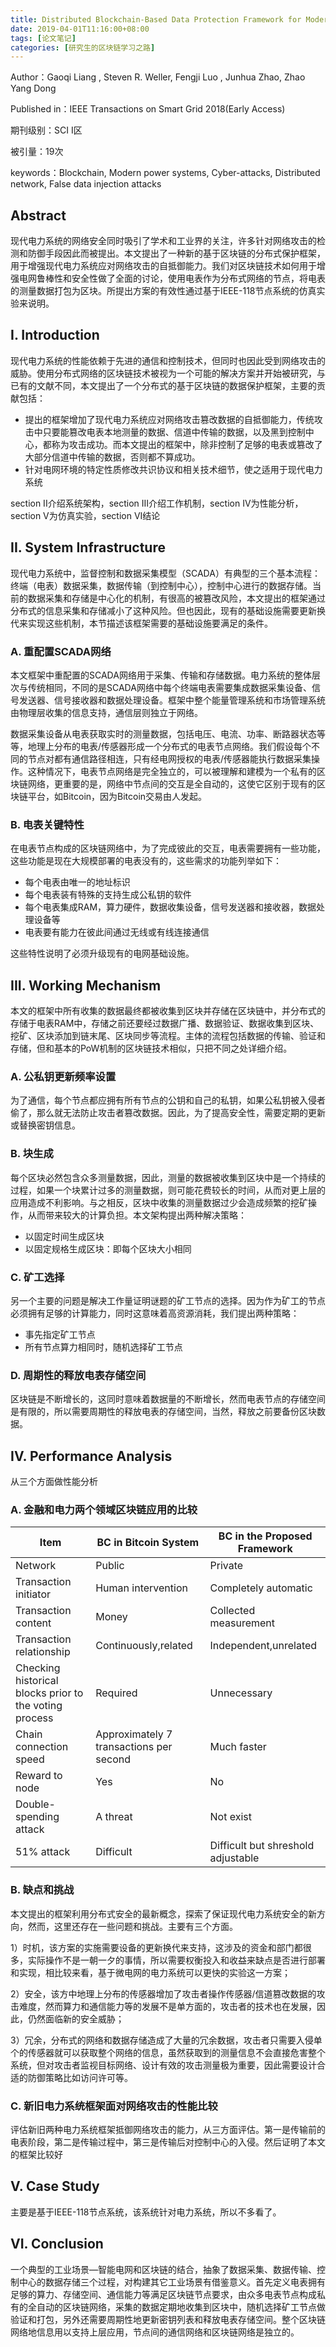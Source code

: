 ```yaml
---
title: Distributed Blockchain-Based Data Protection Framework for Modern Power Systems
date: 2019-04-01T11:16:00+08:00
tags: [论文笔记]
categories: [研究生的区块链学习之路]
---
```


Author：Gaoqi Liang , Steven R. Weller, Fengji Luo , Junhua Zhao, Zhao Yang Dong

Published in：IEEE Transactions on Smart Grid 2018(Early Access)

期刊级别：SCI I区

被引量：19次

keywords：Blockchain, Modern power systems, Cyber-attacks, Distributed network, False data injection attacks

## Abstract

现代电力系统的网络安全同时吸引了学术和工业界的关注，许多针对网络攻击的检测和防御手段因此而被提出。本文提出了一种新的基于区块链的分布式保护框架，用于增强现代电力系统应对网络攻击的自抵御能力。我们对区块链技术如何用于增强电网鲁棒性和安全性做了全面的讨论，使用电表作为分布式网络的节点，将电表的测量数据打包为区块。所提出方案的有效性通过基于IEEE-118节点系统的仿真实验来说明。

<!--more-->

## I. Introduction

现代电力系统的性能依赖于先进的通信和控制技术，但同时也因此受到网络攻击的威胁。使用分布式网络的区块链技术被视为一个可能的解决方案并开始被研究，与已有的文献不同，本文提出了一个分布式的基于区块链的数据保护框架，主要的贡献包括：

- 提出的框架增加了现代电力系统应对网络攻击篡改数据的自抵御能力，传统攻击中只要能篡改电表本地测量的数据、信道中传输的数据，以及黑到控制中心，都称为攻击成功。而本文提出的框架中，除非控制了足够的电表或篡改了大部分信道中传输的数据，否则都不算成功。
- 针对电网环境的特定性质修改共识协议和相关技术细节，使之适用于现代电力系统

section II介绍系统架构，section III介绍工作机制，section IV为性能分析，section V为仿真实验，section VI结论

## II. System Infrastructure

现代电力系统中，监督控制和数据采集模型（SCADA）有典型的三个基本流程：终端（电表）数据采集，数据传输（到控制中心），控制中心进行的数据存储。当前的数据采集和存储是中心化的机制，有很高的被篡改风险，本文提出的框架通过分布式的信息采集和存储减小了这种风险。但也因此，现有的基础设施需要更新换代来实现这些机制，本节描述该框架需要的基础设施要满足的条件。

### A. 重配置SCADA网络

本文框架中重配置的SCADA网络用于采集、传输和存储数据。电力系统的整体层次与传统相同，不同的是SCADA网络中每个终端电表需要集成数据采集设备、信号发送器、信号接收器和数据处理设备。框架中整个能量管理系统和市场管理系统由物理层收集的信息支持，通信层则独立于网络。

数据采集设备从电表获取实时的测量数据，包括电压、电流、功率、断路器状态等等，地理上分布的电表/传感器形成一个分布式的电表节点网络。我们假设每个不同的节点对都有通信路径相连，只有经电网授权的电表/传感器能执行数据采集操作。这种情况下，电表节点网络是完全独立的，可以被理解和建模为一个私有的区块链网络，更重要的是，网络中节点间的交互是全自动的，这使它区别于现有的区块链平台，如Bitcoin，因为Bitcoin交易由人发起。

### B. 电表关键特性

在电表节点构成的区块链网络中，为了完成彼此的交互，电表需要拥有一些功能，这些功能是现在大规模部署的电表没有的，这些需求的功能列举如下：

- 每个电表由唯一的地址标识
- 每个电表装有特殊的支持生成公私钥的软件
- 每个电表集成RAM，算力硬件，数据收集设备，信号发送器和接收器，数据处理设备等
- 电表要有能力在彼此间通过无线或有线连接通信

这些特性说明了必须升级现有的电网基础设施。

## III. Working Mechanism

本文的框架中所有收集的数据最终都被收集到区块并存储在区块链中，并分布式的存储于电表RAM中，存储之前还要经过数据广播、数据验证、数据收集到区块、挖矿、区块添加到链末尾、区块同步等流程。主体的流程包括数据的传输、验证和存储，但和基本的PoW机制的区块链技术相似，只把不同之处详细介绍。

### A. 公私钥更新频率设置

为了通信，每个节点都应拥有所有节点的公钥和自己的私钥，如果公私钥被入侵者偷了，那么就无法防止攻击者篡改数据。因此，为了提高安全性，需要定期的更新或替换密钥信息。

### B. 块生成

每个区块必然包含众多测量数据，因此，测量的数据被收集到区块中是一个持续的过程，如果一个块累计过多的测量数据，则可能花费较长的时间，从而对更上层的应用造成不利影响。与之相反，区块中收集的测量数据过少会造成频繁的挖矿操作，从而带来较大的计算负担。本文架构提出两种解决策略：

- 以固定时间生成区块
- 以固定规格生成区块：即每个区块大小相同

### C. 矿工选择

另一个主要的问题是解决工作量证明谜题的矿工节点的选择。因为作为矿工的节点必须拥有足够的计算能力，同时这意味着高资源消耗，我们提出两种策略：

- 事先指定矿工节点
- 所有节点算力相同时，随机选择矿工节点

### D. 周期性的释放电表存储空间

区块链是不断增长的，这同时意味着数据量的不断增长，然而电表节点的存储空间是有限的，所以需要周期性的释放电表的存储空间，当然，释放之前要备份区块数据。

## IV. Performance Analysis

从三个方面做性能分析

### A. 金融和电力两个领域区块链应用的比较

| Item                                                   | BC in Bitcoin System                    | BC in the Proposed Framework       |
| ------------------------------------------------------ | --------------------------------------- | ---------------------------------- |
| Network                                                | Public                                  | Private                            |
| Transaction initiator                                  | Human intervention                      | Completely automatic               |
| Transaction content                                    | Money                                   | Collected measurement              |
| Transaction relationship                               | Continuously,related                    | Independent,unrelated              |
| Checking historical blocks prior to the voting process | Required                                | Unnecessary                        |
| Chain connection speed                                 | Approximately 7 transactions per second | Much faster                        |
| Reward to node                                         | Yes                                     | No                                 |
| Double-spending attack                                 | A threat                                | Not exist                          |
| 51% attack                                             | Difficult                               | Difficult but shreshold adjustable |

### B. 缺点和挑战

本文提出的框架利用分布式安全的最新概念，探索了保证现代电力系统安全的新方向，然而，这里还存在一些问题和挑战。主要有三个方面。

1）时机，该方案的实施需要设备的更新换代来支持，这涉及的资金和部门都很多，实际操作不是一朝一夕的事情，所以需要权衡投入和收益来缺点是否进行部署和实现，相比较来看，基于微电网的电力系统可以更快的实验这一方案；

2）安全，该方中地理上分布的传感器增加了攻击者操作传感器/信道篡改数据的攻击难度，然而算力和通信能力等的发展不是单方面的，攻击者的技术也在发展，因此，仍然面临新的安全威胁；

3）冗余，分布式的网络和数据存储造成了大量的冗余数据，攻击者只需要入侵单个的传感器就可以获取整个网络的信息，虽然获取到的测量信息不会直接危害整个系统，但对攻击者监视目标网络、设计有效的攻击测量极为重要，因此需要设计合适的防御策略比如访问许可等。

### C. 新旧电力系统框架面对网络攻击的性能比较

评估新旧两种电力系统框架抵御网络攻击的能力，从三方面评估。第一是传输前的电表阶段，第二是传输过程中，第三是传输后对控制中心的入侵。然后证明了本文的框架比较好

## V. Case Study

主要是基于IEEE-118节点系统，该系统针对电力系统，所以不多看了。

## VI. Conclusion

一个典型的工业场景—智能电网和区块链的结合，抽象了数据采集、数据传输、控制中心的数据存储三个过程，对构建其它工业场景有借鉴意义。首先定义电表拥有足够的算力、存储空间、通信能力等满足区块链节点要求，由众多电表节点构成私有的全自动的区块链网络，采集的数据定期地收集到区块中，随机选择矿工节点做验证和打包，另外还需要周期性地更新密钥列表和释放电表存储空间。整个区块链网络地信息用以支持上层应用，节点间的通信网络和区块链网络是独立的。
